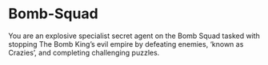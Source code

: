 # Bomb-Squad
You are an explosive specialist secret agent on the Bomb Squad tasked with stopping The Bomb King’s evil empire by defeating enemies, ‘known as Crazies’, and completing challenging puzzles.
